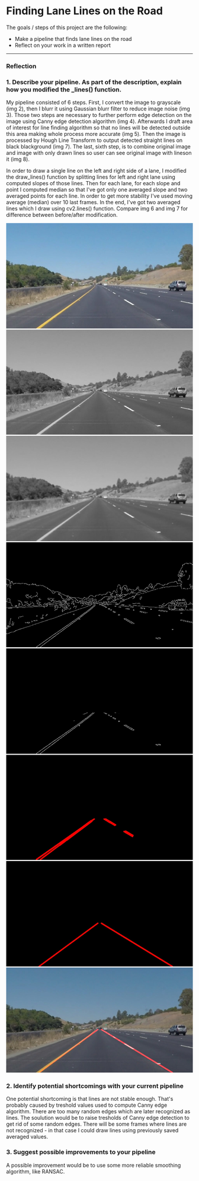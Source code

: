 # **Finding Lane Lines on the Road** 


The goals / steps of this project are the following:
* Make a pipeline that finds lane lines on the road
* Reflect on your work in a written report


[//]: # (Image References)

[img1]: ./examples/solidYellowCurve.jpg "img 1"
[img2]: ./examples/solidYellowCurveb.jpg "img 2"
[img3]: ./examples/solidYellowCurvec.jpg "img 3"
[img4]: ./examples/solidYellowCurved.jpg "img 4"
[img5]: ./examples/solidYellowCurvee.jpg "img 5"
[img6]: ./examples/solidYellowCurvef.jpg "img 6"
[img7]: ./examples/solidYellowCurveg.jpg "img 7"
[img8]: ./examples/solidYellowCurveh.jpg "img 8"

---

### Reflection

### 1. Describe your pipeline. As part of the description, explain how you modified the _lines() function.

My pipeline consisted of 6 steps. First, I convert the image to grayscale (img 2), then I blurr it using Gaussian blurr filter to reduce image noise (img 3). Those two steps are necessary to further perform edge detection on the image using Canny edge detection algorithm (img 4). Afterwards I draft area of interest for line finding algorithm so that no lines will be detected outside this area making whole process more accurate (img 5). Then the image is processed by Hough Line Transform to output detected straight lines on black blackground (img 7). The last, sixth step, is to combine original image and image with only drawn lines so user can see original image with lineson it (img 8).

In order to draw a single line on the left and right side of a lane, I modified the draw_lines() function by splitting lines for left and right lane using computed slopes of those lines. Then for each lane, for each slope and point I computed median so that I've got only one averaged slope and two averaged points for each line. In order to get more stability I've used moving average (median) over 10 last frames. In the end, I've got two averaged lines which I draw using cv2.lines() function. Compare img 6 and img 7 for difference between before/after modification.

![alt text][img1]
![alt text][img2]
![alt text][img3]
![alt text][img4]
![alt text][img5]
![alt text][img6]
![alt text][img7]
![alt text][img8]

### 2. Identify potential shortcomings with your current pipeline


One potential shortcoming is that lines are not stable enough. That's probably caused by treshold values used to compute Canny edge algorithm. There are too many random edges which are later recognized as lines. The soulution would be to raise tresholds of Canny edge detection to get rid of some random edges. There will be some frames where lines are not recognized - in that case I could draw lines using previously saved averaged values.


### 3. Suggest possible improvements to your pipeline

A possible improvement would be to use some more reliable smoothing algorithm, like RANSAC.
